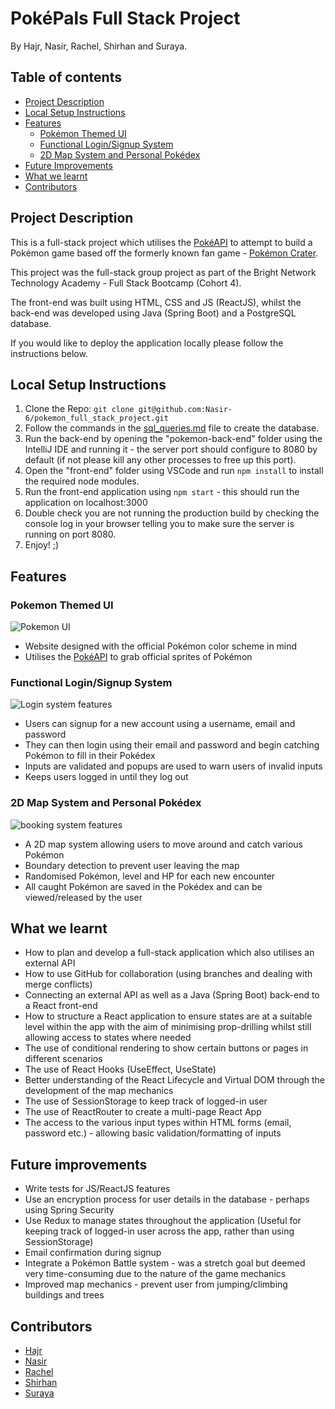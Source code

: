 # PokéPals Full Stack Project

By Hajr, Nasir, Rachel, Shirhan and Suraya.

## Table of contents
<!--ts-->
* [Project Description](#project-description)
* [Local Setup Instructions](#local-setup-instructions)
* [Features](#features)
    * [Pokémon Themed UI](#pokemon-themed-ui)
    * [Functional Login/Signup System](#functional-loginsignup-system)
    * [2D Map System and Personal Pokédex](#2d-map-system-and-personal-pokdex)
* [Future Improvements](#future-improvements)
* [What we learnt](#what-we-learnt)
* [Contributors](#contributors)

<!--te-->



## Project Description

This is a full-stack project which utilises the [PokéAPI](https://pokeapi.co/) to attempt to build a Pokémon game based off the formerly known fan game - [Pokémon Crater](https://bulbapedia.bulbagarden.net/wiki/Pok%C3%A9mon_Vortex).  

This project was the full-stack group project as part of the Bright Network Technology Academy - Full Stack Bootcamp (Cohort 4).

The front-end was built using HTML, CSS and JS (ReactJS), whilst the back-end was developed using Java (Spring Boot) and a PostgreSQL database.

[//]: # (If currently deployed it can be found [here]&#40;https://nasir-6.github.io/Tic-Tac-Toe-Group-Project/&#41;. Please email at mfinasir06@gmail.com if it isn't or there are any issues.)
If you would like to deploy the application locally please follow the instructions below.

## Local Setup Instructions

1. Clone the Repo:
   ```git clone git@github.com:Nasir-6/pokemon_full_stack_project.git```
2. Follow the commands in the [sql_queries.md](https://github.com/Nasir-6/pokemon_full_stack_project/blob/main/pokemon-back-end/sql_queries.md) file to create the database.
3. Run the back-end by opening the "pokemon-back-end" folder using the IntelliJ IDE and running it - the server port should configure to 8080 by default (if not please kill any other processes to free up this port).
4. Open the "front-end" folder using VSCode and run ```npm install``` to install the required node modules.
5. Run the front-end application using ```npm start``` - this should run the application on localhost:3000
6. Double check you are not running the production build by checking the console log in your browser telling you to make sure the server is running on port 8080.
7. Enjoy! ;)



## Features
### Pokemon Themed UI
![Pokemon UI](https://github.com/Nasir-6/pokemon_full_stack_project/blob/main/demo-gifs/pokepal-theme-demo.gif)
- Website designed with the official Pokémon color scheme in mind
- Utilises the [PokéAPI](https://pokeapi.co/) to grab official sprites of Pokémon

### Functional Login/Signup System
![Login system features](https://github.com/Nasir-6/pokemon_full_stack_project/blob/main/demo-gifs/login-demo.gif)
- Users can signup for a new account using a username, email and password 
- They can then login using their email and password and begin catching Pokémon to fill in their Pokédex
- Inputs are validated and popups are used to warn users of invalid inputs
- Keeps users logged in until they log out

### 2D Map System and Personal Pokédex
![booking system features](https://github.com/Nasir-6/pokemon_full_stack_project/blob/main/demo-gifs/map-demo.gif)
- A 2D map system allowing users to move around and catch various Pokémon
- Boundary detection to prevent user leaving the map
- Randomised Pokémon, level and HP for each new encounter
- All caught Pokémon are saved in the Pokédex and can be viewed/released by the user



## What we learnt
- How to plan and develop a full-stack application which also utilises an external API
- How to use GitHub for collaboration (using branches and dealing with merge conflicts)
- Connecting an external API as well as a Java (Spring Boot) back-end to a React front-end 
- How to structure a React application to ensure states are at a suitable level within the app with the aim of minimising prop-drilling whilst still allowing access to states where needed
- The use of conditional rendering to show certain buttons or pages in different scenarios
- The use of React Hooks (UseEffect, UseState)
- Better understanding of the React Lifecycle and Virtual DOM through the development of the map mechanics
- The use of SessionStorage to keep track of logged-in user
- The use of ReactRouter to create a multi-page React App
- The access to the various input types within HTML forms (email, password etc.) - allowing basic validation/formatting of inputs 

## Future improvements
- Write tests for JS/ReactJS features
- Use an encryption process for user details in the database - perhaps using Spring Security
- Use Redux to manage states throughout the application (Useful for keeping track of logged-in user across the app, rather than using SessionStorage)
- Email confirmation during signup
- Integrate a Pokémon Battle system - was a stretch goal but deemed very time-consuming due to the nature of the game mechanics
- Improved map mechanics - prevent user from jumping/climbing buildings and trees


## Contributors

- [Hajr](https://github.com/hdelli)
- [Nasir](https://github.com/Nasir-6)
- [Rachel](https://github.com/RKaurB)
- [Shirhan](https://github.com/shirhan25)
- [Suraya](https://github.com/SurayaHasan)
